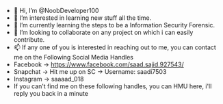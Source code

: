 - 👋 Hi, I’m @NoobDeveloper100
- 👀 I’m interested in learning new stuff all the time.
- 🌱 I’m currently learning the steps to be a Information Security Forensic.
- 💞️ I’m looking to collaborate on any project on which i can easily contribute.
- 📫 If any one of you is interested in reaching out to me, you can contact me on the Following Social Media Handles
- Facebook -> https://www.facebook.com/saad.sajid.927543/
- Snapchat -> Hit me up on SC -> Username: saadi7503
- Instagram -> saaaad_018
- If you can't find me on these following handles, you can HMU here, i'll reply you back in a minute

<!---
NoobDeveloper100/NoobDeveloper100 is a ✨ special ✨ repository because its `README.md` (this file) appears on your GitHub profile.
You can click the Preview link to take a look at your changes.
--->
